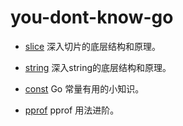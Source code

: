 # you-dont-know-go

* [slice](https://darjun.github.io/2021/05/09/youdontknowgo/slice)
  深入切片的底层结构和原理。

* [string](https://darjun.github.io/2021/05/18/youdontknowgo/string)
  深入string的底层结构和原理。

* [const](https://darjun.github.io/2021/05/30/youdontknowgo/const)
  Go 常量有用的小知识。

* [pprof](https://darjun.github.io/2021/06/09/youdontknowgo/pprof)
  pprof 用法进阶。